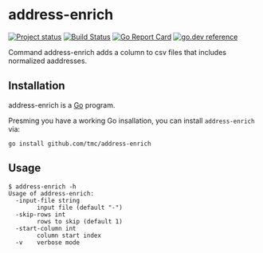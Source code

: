 # address-enrich

[![Project status](https://img.shields.io/github/release/tmc/address-enrich.svg?style=flat-square)](https://github.com/tmc/address-enrich/releases/latest)
[![Build Status](https://github.com/tmc/address-enrich/workflows/Test/badge.svg)](https://github.com/tmc/address-enrich/actions?query=workflow%3ATest)
[![Go Report Card](https://goreportcard.com/badge/tmc/address-enrich?cache=0)](https://goreportcard.com/report/tmc/address-enrich)
[![go.dev reference](https://img.shields.io/badge/go.dev-reference-007d9c?logo=go&logoColor=white&style=flat-square)](https://pkg.go.dev/github.com/tmc/address-enrich)

Command address-enrich adds a column to csv files that includes normalized aaddresses.

## Installation

address-enrich is a [Go](https://golang.org/) program.

Presming  you have a working Go insallation, you can install `address-enrich` via:

```console
go install github.com/tmc/address-enrich
```

## Usage

```console
$ address-enrich -h
Usage of address-enrich:
  -input-file string
    	input file (default "-")
  -skip-rows int
    	rows to skip (default 1)
  -start-column int
    	column start index
  -v	verbose mode
```

